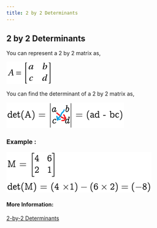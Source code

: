 ```yaml
---
title: 2 by 2 Determinants
---
```

## 2 by 2 Determinants

You can represent a 2 by 2 matrix as,

![](https://raw.githubusercontent.com/pranabendra/articles/master/Algebra/Determinant/det1.png)

You can find the determinant of a 2 by 2 matrix as, 

![](https://raw.githubusercontent.com/pranabendra/articles/master/Algebra/Determinant/det2.png)

### Example :

![](https://raw.githubusercontent.com/pranabendra/articles/master/Algebra/Determinant/det4.png)

#### More Information:
<a href = "http://www.purplemath.com/modules/determs.htm">2-by-2 Determinants</a>


